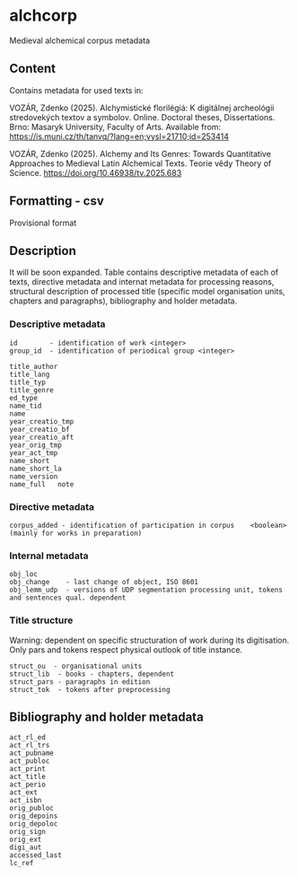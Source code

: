 # alchcorp
Medieval alchemical corpus metadata

## Content

Contains metadata for used texts in:

VOZÁR, Zdenko (2025). Alchymistické florilégiá: K digitálnej archeológii stredovekých textov a symbolov. Online. Doctoral theses, Dissertations. Brno: Masaryk University, Faculty of Arts. Available from: https://is.muni.cz/th/tanvq/?lang=en;vysl=21710;id=253414

VOZÁR, Zdenko (2025). Alchemy and Its Genres: Towards Quantitative Approaches to Medieval Latin Alchemical Texts. Teorie vědy Theory of Science. https://doi.org/10.46938/tv.2025.683


## Formatting - csv

Provisional format

## Description

It will be soon expanded. Table contains descriptive metadata of each of texts, directive metadata and internat metadata for processing reasons, structural description of processed title (specific model organisation units, chapters and paragraphs), bibliography and holder metadata.

### Descriptive metadata
```
id        - identification of work <integer>
group_id  - identification of periodical group <integer>

title_author	
title_lang
title_typ
title_genre	
ed_type
name_tid	
name	
year_creatio_tmp	
year_creatio_bf	
year_creatio_aft	
year_orig_tmp	
year_act_tmp	
name_short	
name_short_la	
name_version	
name_full	note
```
### Directive metadata
```
corpus_added - identification of participation in corpus	<boolean> (mainly for works in preparation)
```
### Internal metadata
```
obj_loc	
obj_change    - last change of object, ISO 8601
obj_lemm_udp  - versions of UDP segmentation processing unit, tokens and sentences qual. dependent
```
### Title structure

Warning: dependent on specific structuration of work during its digitisation. Only pars and tokens respect physical outlook of title instance.
```
struct_ou  - organisational units
struct_lib	- books - chapters, dependent
struct_pars	- paragraphs in edition
struct_tok	- tokens after preprocessing
```
## Bibliography and holder metadata
```
act_rl_ed	
act_rl_trs	
act_pubname	
act_publoc	
act_print	
act_title	
act_perio	
act_ext	
act_isbn	
orig_publoc	
orig_depoins	
orig_depoloc	
orig_sign	
orig_ext	
digi_aut	
accessed_last	
lc_ref	
```



